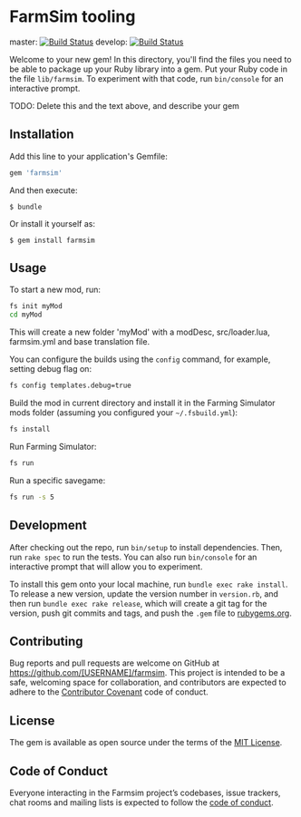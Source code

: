 # FarmSim tooling

master: [![Build Status](https://travis-ci.org/RealismusModding/farmsim.rb.svg?branch=master)](https://travis-ci.org/RealismusModding/farmsim.rb)
develop: [![Build Status](https://travis-ci.org/RealismusModding/farmsim.rb.svg?branch=develop)](https://travis-ci.org/RealismusModding/farmsim.rb)

Welcome to your new gem! In this directory, you'll find the files you need to be able to package up your Ruby library into a gem. Put your Ruby code in the file `lib/farmsim`. To experiment with that code, run `bin/console` for an interactive prompt.

TODO: Delete this and the text above, and describe your gem

## Installation

Add this line to your application's Gemfile:

```ruby
gem 'farmsim'
```

And then execute:

    $ bundle

Or install it yourself as:

    $ gem install farmsim

## Usage

To start a new mod, run:
```sh
fs init myMod
cd myMod
```
This will create a new folder 'myMod' with a modDesc, src/loader.lua, farmsim.yml and base translation file.

You can configure the builds using the `config` command, for example, setting debug flag on:
```sh
fs config templates.debug=true
```

Build the mod in current directory and install it in the Farming Simulator mods folder (assuming you configured your `~/.fsbuild.yml`):
```sh
fs install
```

Run Farming Simulator:
```sh
fs run
```

Run a specific savegame:
```sh
fs run -s 5
```

## Development

After checking out the repo, run `bin/setup` to install dependencies. Then, run `rake spec` to run the tests. You can also run `bin/console` for an interactive prompt that will allow you to experiment.

To install this gem onto your local machine, run `bundle exec rake install`. To release a new version, update the version number in `version.rb`, and then run `bundle exec rake release`, which will create a git tag for the version, push git commits and tags, and push the `.gem` file to [rubygems.org](https://rubygems.org).

## Contributing

Bug reports and pull requests are welcome on GitHub at https://github.com/[USERNAME]/farmsim. This project is intended to be a safe, welcoming space for collaboration, and contributors are expected to adhere to the [Contributor Covenant](http://contributor-covenant.org) code of conduct.

## License

The gem is available as open source under the terms of the [MIT License](http://opensource.org/licenses/MIT).

## Code of Conduct

Everyone interacting in the Farmsim project’s codebases, issue trackers, chat rooms and mailing lists is expected to follow the [code of conduct](https://github.com/[USERNAME]/farmsim/blob/master/CODE_OF_CONDUCT.md).
